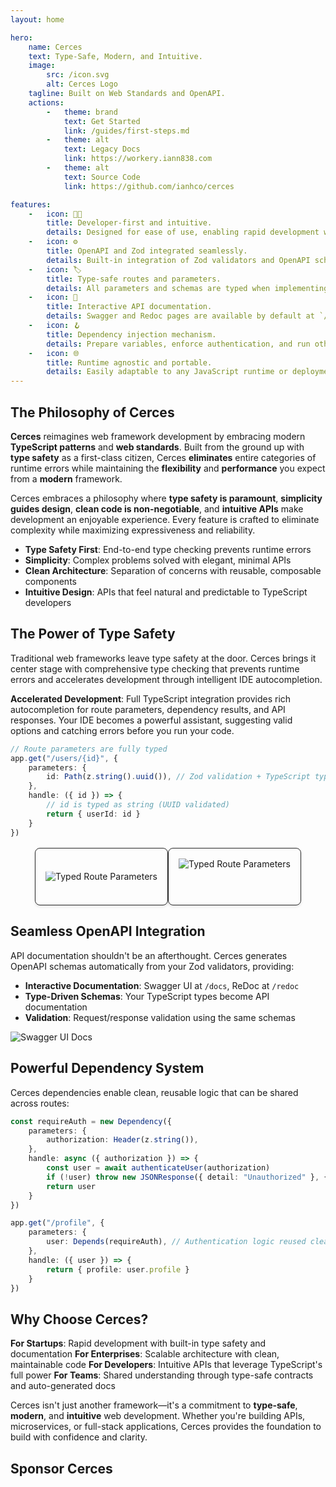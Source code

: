 ```yaml
---
layout: home

hero:
    name: Cerces
    text: Type-Safe, Modern, and Intuitive.
    image:
        src: /icon.svg
        alt: Cerces Logo
    tagline: Built on Web Standards and OpenAPI.
    actions:
        -   theme: brand
            text: Get Started
            link: /guides/first-steps.md
        -   theme: alt
            text: Legacy Docs
            link: https://workery.iann838.com
        -   theme: alt
            text: Source Code
            link: https://github.com/ianhco/cerces

features:
    -   icon: 👨‍💻
        title: Developer-first and intuitive.
        details: Designed for ease of use, enabling rapid development with a focus on developer experience.
    -   icon: ⚙️
        title: OpenAPI and Zod integrated seamlessly.
        details: Built-in integration of Zod validators and OpenAPI schema generators.
    -   icon: 🏷️
        title: Type-safe routes and parameters.
        details: All parameters and schemas are typed when implementing route handlers.
    -   icon: 📖
        title: Interactive API documentation.
        details: Swagger and Redoc pages are available by default at `/docs` and `/redoc`.
    -   icon: 🪝
        title: Dependency injection mechanism.
        details: Prepare variables, enforce authentication, and run other tasks before processing a request.
    -   icon: 🌐
        title: Runtime agnostic and portable.
        details: Easily adaptable to any JavaScript runtime or deployment platform.
---
```


## The Philosophy of Cerces

**Cerces** reimagines web framework development by embracing modern **TypeScript patterns** and **web standards**. Built from the ground up with **type safety** as a first-class citizen, Cerces **eliminates** entire categories of runtime errors while maintaining the **flexibility** and **performance** you expect from a **modern** framework.

Cerces embraces a philosophy where **type safety is paramount**, **simplicity guides design**, **clean code is non-negotiable**, and **intuitive APIs** make development an enjoyable experience. Every feature is crafted to eliminate complexity while maximizing expressiveness and reliability.

- **Type Safety First**: End-to-end type checking prevents runtime errors
- **Simplicity**: Complex problems solved with elegant, minimal APIs
- **Clean Architecture**: Separation of concerns with reusable, composable components
- **Intuitive Design**: APIs that feel natural and predictable to TypeScript developers

## The Power of Type Safety

Traditional web frameworks leave type safety at the door. Cerces brings it center stage with comprehensive type checking that prevents runtime errors and accelerates development through intelligent IDE autocompletion.

**Accelerated Development**: Full TypeScript integration provides rich autocompletion for route parameters, dependency results, and API responses. Your IDE becomes a powerful assistant, suggesting valid options and catching errors before you run your code.

```ts
// Route parameters are fully typed
app.get("/users/{id}", {
    parameters: {
        id: Path(z.string().uuid()), // Zod validation + TypeScript types
    },
    handle: ({ id }) => {
        // id is typed as string (UUID validated)
        return { userId: id }
    }
})
```

<div style="display: flex; justify-content: center; margin-top: 1rem;">
    <img src="/editorparamtypehint.jpg" alt="Typed Route Parameters" style="max-width: 50%; height: auto; border: 1px solid #282828ff; border-radius: 8px; box-shadow: 0 2px 4px rgba(0,0,0,0.1); padding: 2.3rem 1rem;">
    <img src="/editorbodyparam.png" alt="Typed Route Parameters" style="max-width: 50%; height: auto; border: 1px solid #282828ff; border-radius: 8px; box-shadow: 0 2px 4px rgba(0,0,0,0.1); padding: 1rem;">
</div>

## Seamless OpenAPI Integration

API documentation shouldn't be an afterthought. Cerces generates OpenAPI schemas automatically from your Zod validators, providing:

- **Interactive Documentation**: Swagger UI at `/docs`, ReDoc at `/redoc`
- **Type-Driven Schemas**: Your TypeScript types become API documentation
- **Validation**: Request/response validation using the same schemas

![Swagger UI Docs](/docspostreq.jpg)

## Powerful Dependency System

Cerces dependencies enable clean, reusable logic that can be shared across routes:

```ts
const requireAuth = new Dependency({
    parameters: {
        authorization: Header(z.string()),
    },
    handle: async ({ authorization }) => {
        const user = await authenticateUser(authorization)
        if (!user) throw new JSONResponse({ detail: "Unauthorized" }, { status: 401 })
        return user
    }
})

app.get("/profile", {
    parameters: {
        user: Depends(requireAuth), // Authentication logic reused cleanly
    },
    handle: ({ user }) => {
        return { profile: user.profile }
    }
})
```

## Why Choose Cerces?

**For Startups**: Rapid development with built-in type safety and documentation
**For Enterprises**: Scalable architecture with clean, maintainable code
**For Developers**: Intuitive APIs that leverage TypeScript's full power
**For Teams**: Shared understanding through type-safe contracts and auto-generated docs

Cerces isn't just another framework—it's a commitment to **type-safe**, **modern**, and **intuitive** web development. Whether you're building APIs, microservices, or full-stack applications, Cerces provides the foundation to build with confidence and clarity.

## Sponsor Cerces

<script setup>
import { VPTeamMembers } from 'vitepress/theme'

const members = [
    {
        avatar: 'https://avatars.githubusercontent.com/u/58193352?v=4',
        name: 'Ian Huang',
        title: 'Creator',
        links: [
            { icon: 'github', link: 'https://avatars.githubusercontent.com/u/ianhco' },
        ],
        sponsor: 'https://github.com/sponsors/ianhco'
    },
]
</script>

<VPTeamMembers size="small" :members="members" />
